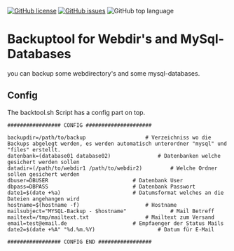 
[![GitHub license](https://img.shields.io/github/license/psyadm/backuptool-bash.svg)](https://github.com/psyadm/backuptool-bash) [![GitHub issues](https://img.shields.io/github/issues/psyadm/backuptool-bash.svg)](https://github.com/psyadm/backuptool-bash/issues) ![GitHub top language](https://img.shields.io/github/languages/top/badges/shields.svg)




# Backuptool for Webdir's and MySql-Databases

you can backup some webdirectory's and some mysql-databases. 


## Config 

The backtool.sh Script has a config part on top. 

```Shell
################# CONFIG #####################

backupdir=/path/to/backup			 		# Verzeichniss wo die Backups abgelegt werden, es werden automatisch unterordner "mysql" und "files" erstellt.
datenbank=(database01 database02)				# Datenbanken welche gesichert werden sollen
datadir=(/path/to/webdir1 /path/to/webdir2)			# Welche Ordner sollen gesichert werden
dbuser=DBUSER							# Datenbank User
dbpass=DBPASS							# Datenbank Passwort
date1=$(date +%a)						# Datumsformat welches an die Dateien angehangen wird
hostname=$(hostname -f)						# Hostname
mailsubject="MYSQL-Backup - $hostname"				# Mail Betreff
mailtext=/tmp/mailtext.txt 					# Mailtext zum Versand
email=test@email.de	 					# Empfaenger der Status Mails
date2=$(date +%A" "%d.%m.%Y)					# Datum für E-Mail

################# CONFIG END #################
```
